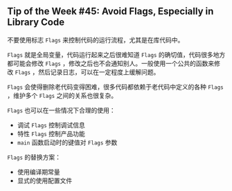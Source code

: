 ## Tip of the Week #45: Avoid Flags, Especially in Library Code

不要使用标志 `Flags` 来控制代码的运行流程，尤其是在库代码中。

`Flags` 就是全局变量，代码运行起来之后很难知道 `Flags` 的确切值，代码很多地方都可能会修改 `Flags` ，修改之后也不会通知别人。一般使用一个公共的函数来修改 `Flags` ，然后记录日志，可以在一定程度上缓解问题。

`Flags` 会使得删除老代码变得困难，很多代码都依赖于老代码中定义的各种 `Flags` ，维护多个 `Flags` 之间的关系也很复杂。

`Flags` 也可以在一些情况下合理的使用：

- 调试 `Flags` 控制调试信息
- 特性 `Flags` 控制产品功能
- `main` 函数启动时的键值对 `Flags` 参数

`Flags` 的替换方案：

- 使用编译期常量
- 显式的使用配置文件

